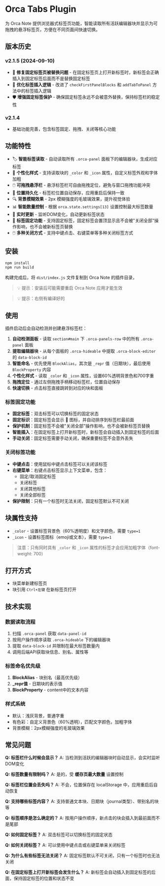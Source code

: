 # Orca Tabs Plugin

为 Orca Note 提供浏览器式标签页功能，智能读取所有活跃编辑器块并显示为可拖拽的悬浮标签页，方便在不同页面间快速切换。

## 版本历史

### v2.1.5 (2024-09-10)
- 🐛 **修复固定标签页被替换问题** - 在固定标签页上打开新标签时，新标签会正确插入到固定标签后面而不是替换固定标签
- 🔧 **优化标签插入逻辑** - 改进了 `checkFirstPanelBlocks` 和 `addTabToPanel` 方法中的标签插入逻辑
- 🛡️ **增强固定标签保护** - 确保固定标签永远不会被意外替换，保持标签栏的稳定性

### v2.1.4
- 基础功能完善，包含标签固定、拖拽、关闭等核心功能

## 功能特性

- 🏷️ **智能标签读取** - 自动读取所有 `.orca-panel` 面板下的编辑器块，生成对应标签
- 🎨 **个性化样式** - 支持读取块的 `_color` 和 `_icon` 属性，自定义标签外观和字体加粗
- 🖱️ **可拖拽悬浮栏** - 悬浮标签栏可自由拖拽定位，避免与窗口拖拽功能冲突
- 💾 **位置持久化** - 标签栏位置自动保存，应用重启后保持一致
- 🔍 **背景模糊效果** - 2px 模糊强度的毛玻璃效果，提升视觉体验
- 📊 **智能数量控制** - 根据 `orca.state.settings[13]` 设置控制最大标签数量
- 🔄 **实时更新** - 监听DOM变化，自动更新标签状态
- 📌 **标签固定功能** - 支持固定标签，固定标签会置顶显示且不会被"关闭全部"操作影响，也不会被新标签页替换
- 🖱️ **多种关闭方式** - 支持中键点击、右键菜单等多种关闭标签方式

## 安装

```bash
npm install
npm run build
```

构建完成后，将 `dist/index.js` 文件复制到 Orca Note 的插件目录，

> 💡 提示：安装后可能需要重启 Orca Note 应用才能生效

> 💡 提示：右侧有编译好的



## 使用

插件启动后会自动检测并创建悬浮标签栏：

1. **自动检测面板** - 读取 `section#main` 下 `.orca-panels-row` 中的所有 `.orca-panel` 面板
2. **提取编辑器块** - 从每个面板的 `.orca-hideable` 中提取 `.orca-block-editor` 的 `data-block-id`
3. **智能命名** - 优先使用 `BlockAlias`，其次是 `_repr` 值（日期块），最后使用 `BlockProperty` 内容
4. **个性化样式** - 读取 `_color` 和 `_icon` 属性，设置60%透明背景色和700字重
5. **拖拽定位** - 通过左侧拖拽手柄移动标签栏，位置自动保存
6. **快速切换** - 点击标签直接跳转到对应的块和面板

### 标签固定功能

- **固定标签**：双击标签可以切换标签的固定状态
- **固定标识**：固定标签会显示 📌 图标，并自动排序到标签栏最前面
- **保护机制**：固定标签不会被"关闭全部"操作影响，也不会被新标签页替换
- **智能插入**：在固定标签上打开新标签时，新标签会自动插入到固定标签的后面
- **手动关闭**：固定标签需要手动关闭，确保重要标签不会意外丢失

### 关闭标签功能

- **中键点击**：使用鼠标中键点击标签可以关闭该标签
- **右键菜单**：右键点击标签显示上下文菜单，包含：
  - 固定/取消固定标签
  - 关闭标签
  - 关闭其他标签
  - 关闭全部标签
- **保护限制**：只有一个标签时无法关闭，固定标签默认不可关闭

## 块属性支持

- `_color` - 设置标签背景色（60%透明度）和文字颜色，需要 `type=1`
- `_icon` - 设置标签图标（emoji或文本），需要 `type=1`

> 注意：只有同时具有 `_color` 和 `_icon` 属性的标签才会应用加粗字体（font-weight: 700）

## 打开方式

- 块菜单新建标签页
- 块引用 `Ctrl+左键` 在新标签页打开

## 技术实现

### 数据读取流程
1. 扫描 `.orca-panel` 获取 `data-panel-id`
2. 按用户操作顺序读取 `.orca-hideable` 下的编辑器块
3. 提取 `data-block-id` 并限制在最大标签数量内
4. 调用后端API获取块信息、别名、属性等

### 标签命名优先级
1. **BlockAlias** - 块别名（最高优先级）
2. **_repr值** - 日期块的表示值
3. **BlockProperty** - content中的文本内容

### 样式系统
- 默认：浅灰背景，普通字重
- 有色彩：自定义背景色（60%透明），匹配文字颜色，加粗字体
- 背景模糊：2px模糊强度的毛玻璃效果


## 常见问题

**Q: 标签栏什么时候会显示？**
A: 当检测到活跃的编辑器块时自动显示，会实时监听DOM变化

**Q: 标签数量有限制吗？**
A: 是的，受 **缓存页最大数量** 设置控制

**Q: 标签栏位置会丢失吗？**
A: 不会，位置保存在 localStorage 中，应用重启后自动恢复

**Q: 支持哪些标签内容？**
A: 支持普通文本块、日期块（journal类型）、带别名的块等

**Q: 标签顺序是怎么确定的？**
A: 按用户操作顺序，新点击的块会插入到最前面而不是尾部

**Q: 如何固定标签？**
A: 双击标签可以切换标签的固定状态

**Q: 如何关闭标签？**
A: 可以使用中键点击或右键菜单来关闭标签

**Q: 为什么有些标签无法关闭？**
A: 固定标签默认不可关闭，只有一个标签时也无法关闭

**Q: 在固定标签上打开新标签会发生什么？**
A: 新标签会自动插入到固定标签的后面，保持固定标签的位置和状态不变



